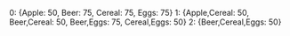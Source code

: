


0: {Apple: 50, Beer: 75, Cereal: 75, Eggs: 75}
1: {Apple,Cereal: 50, Beer,Cereal: 50, Beer,Eggs: 75, Cereal,Eggs: 50}
2: {Beer,Cereal,Eggs: 50}
